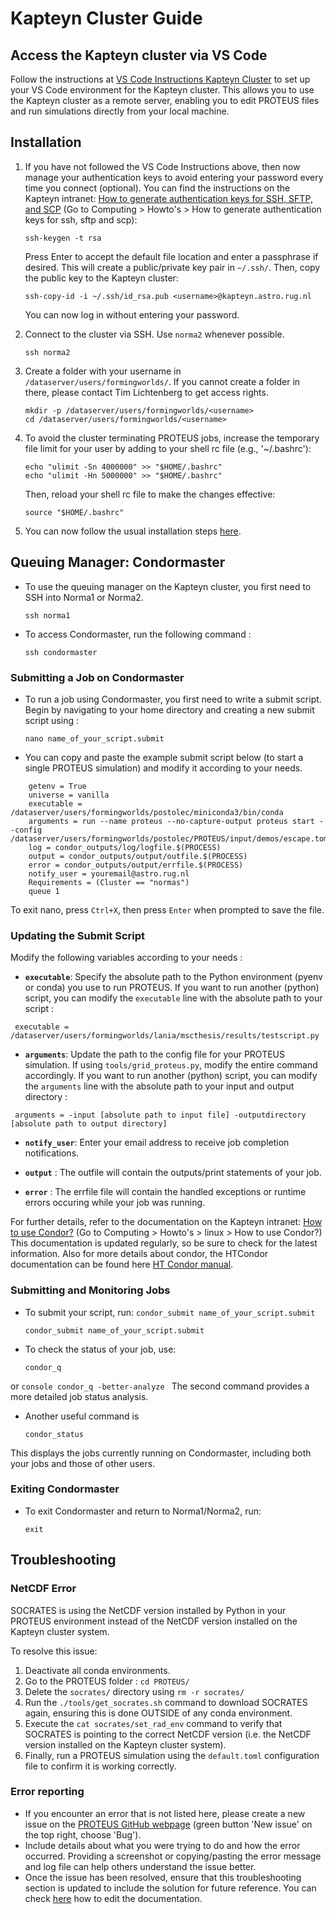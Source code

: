# Kapteyn Cluster Guide


## Access the Kapteyn cluster via VS Code

Follow the instructions at [VS Code Instructions Kapteyn Cluster](https://docs.google.com/document/d/1Hm1J8x9CQ10dnyDJo1iohZHU6go_hxiUR7gTD2csv-M/edit?usp=sharing) to set up your VS Code environment for the Kapteyn cluster. This allows you to use the Kapteyn cluster as a remote server, enabling you to edit PROTEUS files and run simulations directly from your local machine.

## Installation

1. If you have not followed the VS Code Instructions above, then now manage your authentication keys to avoid entering your password every time you connect (optional). You can find the instructions on the Kapteyn intranet: [How to generate authentication keys for SSH, SFTP, and SCP](https://www.astro.rug.nl/intranet/computing/index.php) (Go to Computing > Howto's > How to generate authentication keys for ssh, sftp and scp):

    ```console
    ssh-keygen -t rsa
    ```
    Press Enter to accept the default file location and enter a passphrase if desired. This will create a public/private key pair in `~/.ssh/`.
    Then, copy the public key to the Kapteyn cluster:
    ```console
    ssh-copy-id -i ~/.ssh/id_rsa.pub <username>@kapteyn.astro.rug.nl
    ```
    You can now log in without entering your password.

2. Connect to the cluster via SSH. Use `norma2` whenever possible.

    ```console
    ssh norma2
    ```

3. Create a folder with your username in `/dataserver/users/formingworlds/`. If you cannot create a folder in there, please contact Tim Lichtenberg to get access rights.

    ```console
    mkdir -p /dataserver/users/formingworlds/<username>
    cd /dataserver/users/formingworlds/<username>
    ```

4. To avoid the cluster terminating PROTEUS jobs, increase the temporary file limit for your user by adding to your shell rc file (e.g., '~/.bashrc'):
    ```console
    echo "ulimit -Sn 4000000" >> "$HOME/.bashrc"
    echo "ulimit -Hn 5000000" >> "$HOME/.bashrc"
    ```
    Then, reload your shell rc file to make the changes effective:
    ```console
    source "$HOME/.bashrc"
    ```

5. You can now follow the usual installation steps [here](./installation.md).

## Queuing Manager: Condormaster

- To use the queuing manager on the Kapteyn cluster, you first need to SSH into Norma1 or Norma2.
    ```console
    ssh norma1
    ```

- To access Condormaster, run the following command :
    ```console
    ssh condormaster
    ```

### Submitting a Job on Condormaster
- To run a job using Condormaster, you first need to write a submit script. Begin by navigating to your home directory and creating a new submit script using :
    ```console
    nano name_of_your_script.submit
    ```

- You can copy and paste the example submit script below (to start a single PROTEUS simulation) and modify it according to your needs.

```console
    getenv = True
    universe = vanilla
    executable = /dataserver/users/formingworlds/postolec/miniconda3/bin/conda
    arguments = run --name proteus --no-capture-output proteus start --config /dataserver/users/formingworlds/postolec/PROTEUS/input/demos/escape.toml
    log = condor_outputs/log/logfile.$(PROCESS)
    output = condor_outputs/output/outfile.$(PROCESS)
    error = condor_outputs/output/errfile.$(PROCESS)
    notify_user = youremail@astro.rug.nl
    Requirements = (Cluster == "normas")
    queue 1
```

To exit nano, press `Ctrl+X`, then press `Enter` when prompted to save the file.

### Updating the Submit Script
Modify the following variables according to your needs :

- **`executable`**: Specify the absolute path to the Python environment (pyenv or  conda) you use to run PROTEUS. If you want to run another (python) script, you can modify the ```executable``` line with the absolute path to your script :

``` executable = /dataserver/users/formingworlds/lania/mscthesis/results/testscript.py```

- **`arguments`**: Update the path to the config file for your PROTEUS simulation. If using `tools/grid_proteus.py`, modify the entire command accordingly. If you want to run another (python) script, you can modify the ```arguments``` line with the absolute path to your input and output directory :

``` arguments = -input [absolute path to input file] -outputdirectory [absolute path to output directory]```

- **`notify_user`**: Enter your email address to receive job completion notifications.

- **`output`** : The outfile will contain the outputs/print statements of your job.

- **`error`** : The errfile file will contain the handled exceptions or runtime errors occuring while your job was running.

For further details, refer to the documentation on the Kapteyn intranet: [How to use Condor?](https://www.astro.rug.nl/intranet/computing/index.php) (Go to Computing > Howto's > linux > How to use Condor?)
This documentation is updated regularly, so be sure to check for the latest information. Also for more details about condor, the HTCondor documentation can be found here [HT Condor manual](https://htcondor.readthedocs.io/en/latest/users-manual/submitting-a-job.html).

### Submitting and Monitoring Jobs
- To submit your script, run: ```condor_submit name_of_your_script.submit```
    ```console
    condor_submit name_of_your_script.submit
    ```

- To check the status of your job, use:
    ```console
    condor_q
    ```
or
    ```console
    condor_q -better-analyze
    ```
The second command provides a more detailed job status analysis.

- Another useful command is
    ```console
    condor_status
    ```
This displays the jobs currently running on Condormaster, including both your jobs and those of other users.

### Exiting Condormaster
- To exit Condormaster and return to Norma1/Norma2, run:
    ```console
    exit
    ```

## Troubleshooting

### NetCDF Error

SOCRATES is using the NetCDF version installed by Python in your PROTEUS environment instead of the NetCDF version installed on the Kapteyn cluster system.

To resolve this issue:

1. Deactivate all conda environments.
2. Go to the PROTEUS folder : `cd PROTEUS/`
3. Delete the `socrates/` directory using `rm -r socrates/`
4. Run the `./tools/get_socrates.sh` command to download SOCRATES again, ensuring this is done OUTSIDE of any conda environment.
5. Execute the `cat socrates/set_rad_env` command to verify that SOCRATES is pointing to the correct NetCDF version (i.e. the NetCDF version installed on the Kapteyn cluster system).
6. Finally, run a PROTEUS simulation using the `default.toml` configuration file to confirm it is working correctly.

### Error reporting
- If you encounter an error that is not listed here, please create a new issue on the [PROTEUS GitHub webpage](https://github.com/FormingWorlds/PROTEUS/issues) (green button 'New issue' on the top right, choose 'Bug').
- Include details about what you were trying to do and how the error occurred. Providing a screenshot or copying/pasting the error message and log file can help others understand the issue better.
- Once the issue has been resolved, ensure that this troubleshooting section is updated to include the solution for future reference. You can check [here](./CONTRIBUTING.md) how to edit the documentation.

